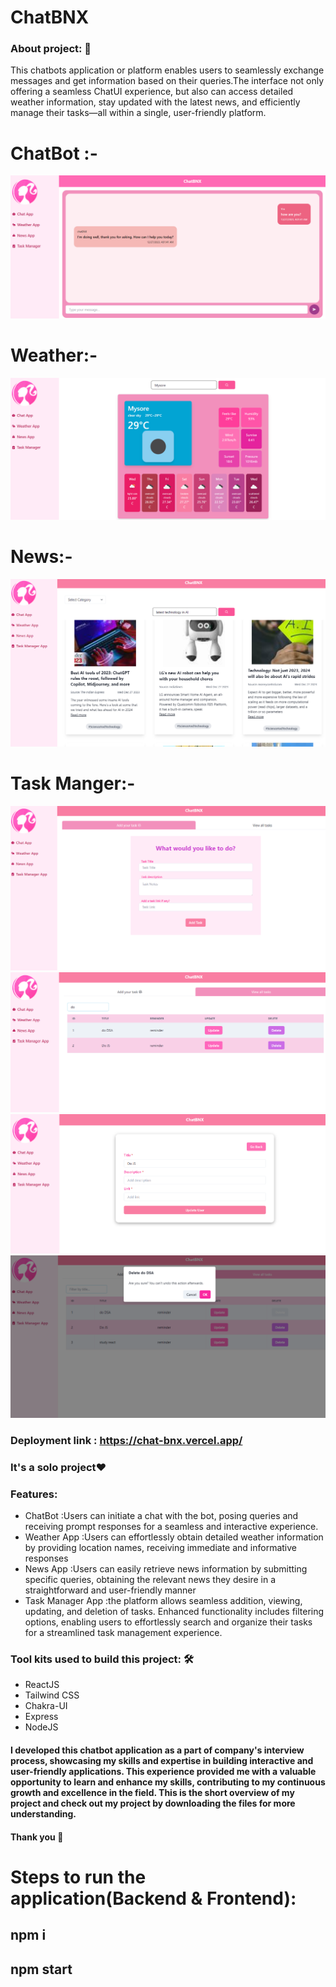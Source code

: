 # ChatBNX


<h3>About project: 🙌</h3>
This chatbots  application or platform enables users to seamlessly exchange messages and get information based on their queries.The interface not only offering a seamless ChatUI experience, but also can access detailed weather information, stay updated with the latest news, and efficiently manage their tasks—all within a single, user-friendly platform.
<h1>ChatBot :-</h1>
<img src="https://github.com/arundhathi6/ChatBNX/blob/main/chatnbx/src/Images/chatApp.png" />
<h1>Weather:-</h1>
<img src="https://github.com/arundhathi6/ChatBNX/blob/main/chatnbx/src/Images/weatherApp.png"/>
<h1>News:-</h1>
<img src="https://github.com/arundhathi6/ChatBNX/blob/main/chatnbx/src/Images/newsapp.png"/>
<h1>Task Manger:-</h1>
<img src="https://github.com/arundhathi6/ChatBNX/blob/main/chatnbx/src/Images/taskApp.png"/>
<img src="https://github.com/arundhathi6/ChatBNX/blob/main/chatnbx/src/Images/filter_taskapp.png"/>
<img src="https://github.com/arundhathi6/ChatBNX/blob/main/chatnbx/src/Images/update_task.png"/>
<img src="https://github.com/arundhathi6/ChatBNX/blob/main/chatnbx/src/Images/taskDelete.png"/>

<h3>Deployment link : <a href="https://chat-bnx.vercel.app/">https://chat-bnx.vercel.app/</a></h3>
<h3>It's a solo project❤️</h3>
    
   <h3>Features:</h3>
      <ul>
            <li> ChatBot :Users can initiate a chat with the bot, posing queries and receiving prompt responses for a seamless and interactive experience.</li>
            <li> Weather App :Users can effortlessly obtain detailed weather information by providing location names, receiving immediate and informative responses</li>
            <li> News App :Users can easily retrieve news information by submitting specific queries, obtaining the relevant news they desire in a straightforward and user-friendly manner</li>
            <li> Task Manager App :the platform allows seamless addition, viewing, updating, and deletion of tasks. Enhanced functionality includes filtering options, enabling users to effortlessly search and organize their tasks for a streamlined task management experience.</li>
      </ul>
   <h3>Tool kits used to build this project: 🛠</h3>
  <ul>
   <li>ReactJS</li>
   <li>Tailwind CSS</li>
   <li>Chakra-UI</li>
   <li>Express</li>
   <li>NodeJS</li>
  </ul>
  <h4>I developed this chatbot application as a part of company's interview process, showcasing my skills and expertise in building interactive and user-friendly applications. This experience provided me with a valuable opportunity to learn and enhance my skills, contributing to my continuous growth and excellence in the field. This is the short overview of my project and check out my project by downloading the files for more understanding.</h4>
  <h4>Thank you 🙌</h4>
  <h1>Steps to run the application(Backend & Frontend):</h1>
   <h2>npm i</h3>
   <h2>npm start</h3>
  

